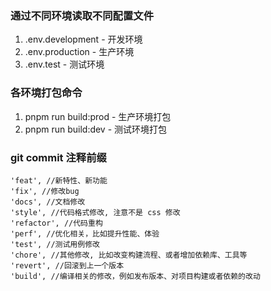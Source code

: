 ### 通过不同环境读取不同配置文件

1. .env.development - 开发环境
2. .env.production - 生产环境
3. .env.test - 测试环境

### 各环境打包命令

1. pnpm run build:prod - 生产环境打包
2. pnpm run build:dev - 测试环境打包

### git commit 注释前缀

```
'feat', //新特性、新功能
'fix', //修改bug
'docs', //文档修改
'style', //代码格式修改, 注意不是 css 修改
'refactor', //代码重构
'perf', //优化相关，比如提升性能、体验
'test', //测试用例修改
'chore', //其他修改, 比如改变构建流程、或者增加依赖库、工具等
'revert', //回滚到上一个版本
'build', //编译相关的修改，例如发布版本、对项目构建或者依赖的改动
```
